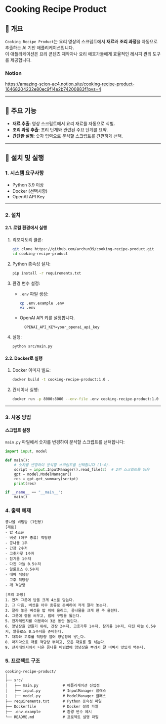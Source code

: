 # Cooking Recipe Product

## 📖 개요
`Cooking Recipe Product`는 요리 영상의 스크립트에서 **재료**와 **조리 과정**을 자동으로 추출하는 AI 기반 애플리케이션입니다.  
이 애플리케이션은 요리 콘텐츠 제작자나 요리 애호가들에게 효율적인 레시피 관리 도구를 제공합니다.

### Notion
https://amazing-scion-ac4.notion.site/cooking-recipe-product-16468204232e80ec9f14e2b74200883f?pvs=4

---

## 🎯 주요 기능
- **재료 추출**: 영상 스크립트에서 요리 재료를 자동으로 식별.
- **조리 과정 추출**: 조리 단계와 관련된 주요 단계를 요약.
- **간단한 실행**: 숫자 입력으로 분석할 스크립트를 간편하게 선택.

---

## 🚀 설치 및 실행

### 1. 시스템 요구사항
- Python 3.9 이상
- Docker (선택사항)
- OpenAI API Key

---

### 2. 설치

#### 2.1. 로컬 환경에서 실행
1. 리포지토리 클론:
    ```bash
    git clone https://github.com/archun39/cooking-recipe-product.git
    cd cooking-recipe-product
    ```

2. Python 종속성 설치:
    ```bash
    pip install -r requirements.txt
    ```

3. 환경 변수 설정:
    - `.env` 파일 생성:
      ```bash
      cp .env.example .env
      vi .env
      ```
    - OpenAI API 키를 설정합니다.
      ```plaintext
        OPENAI_API_KEY=your_openai_api_key
      ```

4. 실행:
    ```bash
    python src/main.py
    ```

#### 2.2. Docker로 실행
1. Docker 이미지 빌드:
    ```bash
    docker build -t cooking-recipe-product:1.0 .
    ```

2. 컨테이너 실행:
    ```bash
    docker run -p 8000:8000 --env-file .env cooking-recipe-product:1.0
    ```

---

### 3. 사용 방법

#### 스크립트 설정
`main.py` 파일에서 숫자를 변경하여 분석할 스크립트를 선택합니다:
```python
import input, model

def main():
    # 숫자를 변경하여 분석할 스크립트를 선택합니다 (1~4).
    script = input.InputManager().read_file(2)  # 2번 스크립트를 읽음
    gpt = model.ModelManager()
    res = gpt.get_summary(script)
    print(res)

if __name__ == "__main__":
    main()
```

### 4. 출력 예제
```plaintext
콩나물 비빔밥 (1인용)
[재료]
- 밥 4스푼
- 버섯 (아무 종류) 적당량
- 콩나물 1주
- 간장 2수저
- 고춧가루 1수저
- 참기름 1수저
- 다진 마늘 0.5수저
- 알룰로스 0.5수저
- 대파 적당량
- 고추 적당량
- 깨 적당량

[조리 과정]
1. 먼저 그릇에 밥을 크게 4스푼 담는다.
2. 그 다음, 버섯을 아무 종류로 준비하여 작게 잘라 놓는다.
3. 잘라 놓은 버섯을 밥 위에 올리고, 콩나물을 크게 한 주 올린다.
4. 그릇에 랩을 씌우고, 랩에 구멍을 뚫는다.
5. 전자레인지를 이용하여 3분 동안 돌린다.
6. 양념장을 만들기 위해, 간장 2수저, 고춧가루 1수저, 참기름 1수저, 다진 마늘 0.5수저, 알룰로스 0.5수저를 준비한다.
7. 대파와 고추를 적당량 썰어 양념장에 넣는다.
8. 마지막으로 깨를 적당량 뿌리고, 모든 재료를 잘 섞는다.
9. 전자레인지에서 나온 콩나물 비빔밥에 양념장을 뿌려서 잘 비벼서 맛있게 먹는다.
```

### 5. 프로젝트 구조
```plaintext
cooking-recipe-product/
│
├── src/
│   ├── main.py           # 애플리케이션 진입점
│   ├── input.py          # InputManager 클래스
│   ├── model.py          # ModelManager 클래스
├── requirements.txt      # Python 종속성 파일
├── Dockerfile            # Docker 설정 파일
├── .env.example          # 환경 변수 예시
└── README.md             # 프로젝트 설명 파일
```

    
